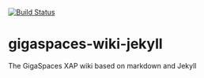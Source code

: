 [![Build Status](https://travis-ci.org/uric/gigaspaces-wiki-jekyll.png)](https://travis-ci.org/uric/gigaspaces-wiki-jekyll#) 

gigaspaces-wiki-jekyll
======================

The GigaSpaces XAP wiki based on markdown and Jekyll
